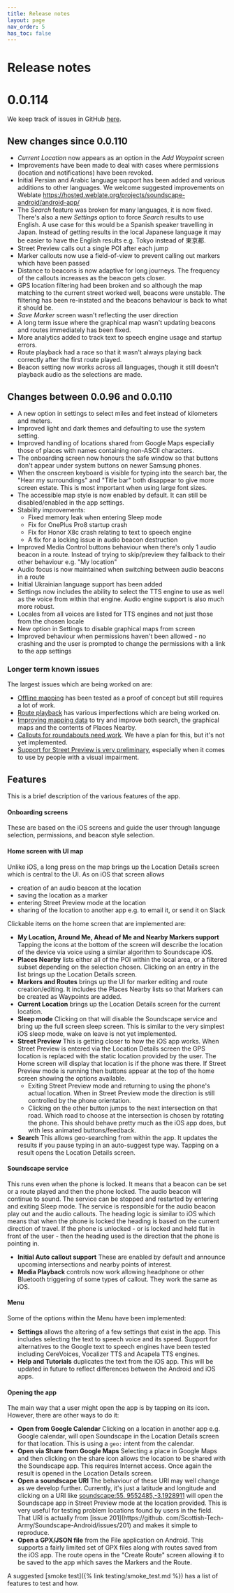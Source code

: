```yaml
---
title: Release notes
layout: page
nav_order: 5
has_toc: false
---
```


# Release notes

# 0.0.114
We keep track of issues in GitHub [here](https://github.com/Scottish-Tech-Army/Soundscape-Android/milestones).

## New changes since 0.0.110
* *Current Location* now appears as an option in the *Add Waypoint* screen
* Improvements have been made to deal with cases where permissions (location and notifications) have been revoked.
* Initial Persian and Arabic language support has been added and various additions to other languages. We welcome suggested improvements on Weblate <https://hosted.weblate.org/projects/soundscape-android/android-app/>
* The *Search* feature was broken for many languages, it is now fixed. There's also a new *Settings* option to force *Search* results to use English. A use case for this would be a Spanish speaker travelling in Japan. Instead of getting results in the local Japanese language it may be easier to have the English results e.g. Tokyo instead of 東京都.
* Street Preview calls out a single POI after each jump
* Marker callouts now use a field-of-view to prevent calling out markers which have been passed
* Distance to beacons is now adaptive for long journeys. The frequency of the callouts increases as the beacon gets closer.
* GPS location filtering had been broken and so although the map matching to the current street worked well, beacons were unstable. The filtering has been re-instated and the beacons behaviour is back to what it should be.
* *Save Marker* screen wasn't reflecting the user direction
* A long term issue where the graphical map wasn't updating beacons and routes immediately has been fixed.
* More analytics added to track text to speech engine usage and startup errors.
* Route playback had a race so that it wasn't always playing back correctly after the first route played.
* Beacon setting now works across all languages, though it still doesn't playback audio as the selections are made.


## Changes between 0.0.96 and 0.0.110
* A new option in settings to select miles and feet instead of kilometers and meters.
* Improved light and dark themes and defaulting to use the system setting.
* Improved handling of locations shared from Google Maps especially those of places with names containing non-ASCII characters.
* The onboarding screen now honours the safe window so that buttons don't appear under system buttons on newer Samsung phones.
* When the onscreen keyboard is visible for typing into the search bar, the "Hear my surroundings" and "Title bar" both disappear to give more screen estate. This is most important when using large font sizes.
* The accessible map style is now enabled by default. It can still be disabled/enabled in the app settings.
* Stability improvements:
  * Fixed memory leak when entering Sleep mode
  * Fix for OnePlus Pro8 startup crash
  * Fix for Honor X8c crash relating to text to speech engine
  * A fix for a locking issue in audio beacon destruction
* Improved Media Control buttons behaviour when there's only 1 audio beacon in a route. Instead of trying to skip/preview they fallback to their other behaviour e.g. "My location"
* Audio focus is now maintained when switching between audio beacons in a route
* Initial Ukrainian language support has been added
* Settings now includes the ability to select the TTS engine to use as well as the voice from within that engine. Audio engine support is also much more robust.
* Locales from all voices are listed for TTS engines and not just those from the chosen locale
* New option in Settings to disable graphical maps from screen
* Improved behaviour when permissions haven't been allowed - no crashing and the user is prompted to change the permissions with a link to the app settings

### Longer term known issues
The largest issues which are being worked on are:
* [Offline mapping](https://github.com/Scottish-Tech-Army/Soundscape-Android/issues/236) has been tested as a proof of concept but still requires a lot of work.
* [Route playback](https://github.com/Scottish-Tech-Army/Soundscape-Android/issues/667) has various imperfections which are being worked on.
* [Improving mapping data](https://github.com/Scottish-Tech-Army/Soundscape-Android/issues/605) to try and improve both search, the graphical maps and the contents of Places Nearby.
* [Callouts for roundabouts need work](https://github.com/Scottish-Tech-Army/Soundscape-Android/issues/442). We have a plan for this, but it's not yet implemented.
* [Support for Street Preview is very preliminary](https://github.com/Scottish-Tech-Army/Soundscape-Android/issues/528), especially when it comes to use by people with a visual impairment.

## Features
This is a brief description of the various features of the app.

#### Onboarding screens
These are based on the iOS screens and guide the user through language selection, permissions, and beacon style selection.

#### Home screen with UI map
Unlike iOS, a long press on the map brings up the Location Details screen which is central to the UI. As on iOS that screen allows 
- creation of an audio beacon at the location
- saving the location as a marker
- entering Street Preview mode at the location
- sharing of the location to another app e.g. to email it, or send it on Slack

Clickable items on the home screen that are implemented are:

  * **My Location, Around Me, Ahead of Me and Nearby Markers support** Tapping the icons at the bottom of the screen will describe the location of the device via voice using a similar algorithm to Soundscape iOS. 
  * **Places Nearby** lists either all of the POI within the local area, or a filtered subset depending on the selection chosen. Clicking on an entry in the list brings up the Location Details screen.
  * **Markers and Routes** brings up the UI for marker editing and route creation/editing. It includes the Places Nearby lists so that Markers can be created as Waypoints are added.
  * **Current Location** brings up the Location Details screen for the current location.
  * **Sleep mode** Clicking on that will disable the Soundscape service and bring up the full screen sleep screen. This is similar to the very simplest iOS sleep mode, wake on leave is not yet implemented.
  * **Street Preview** This is getting closer to how the iOS app works. When Street Preview is entered via the Location Details screen the GPS location is replaced with the static location provided by the user. The Home screen will display that location is if the phone was there. If Street Preview mode is running then buttons appear at the top of the home screen showing the options available.
    * Exiting Street Preview mode and returning to using the phone's actual location. When in Street Preview mode the direction is still controlled by the phone orientation.
    * Clicking on the other button jumps to the next intersection on that road. Which road to choose at the intersection is 
      chosen by rotating the phone. This should behave pretty much as the iOS app does, but with less animated buttons/feedback.
  * **Search** This allows geo-searching from within the app. It updates the results if you pause typing in an auto-suggest type way. Tapping on a result opens the Location Details screen.

#### Soundscape service
This runs even when the phone is locked. It means that a beacon can be set or a route played and then the phone locked. The audio beacon will continue to sound. The service can be stopped and restarted by entering and exiting Sleep mode. The service is responsible for the audio beacon play out and the audio callouts. The heading logic is similar to iOS which means that when the phone is locked the heading is based on the current direction of travel. If the phone is unlocked - or is locked and held flat in front of the user - then the heading used is the direction that the phone is pointing in.

* **Initial Auto callout support** These are enabled by default and announce upcoming intersections and nearby points of interest.
* **Media Playback** controls now work allowing headphone or other Bluetooth triggering of some types of callout. They work the same as iOS.

#### Menu
Some of the options within the Menu have been implemented:
* **Settings** allows the altering of a few settings that exist in the app. This includes selecting the text to speech voice and its speed. Support for alternatives to the Google text to speech engines have been tested including CereVoices, Vocalizer TTS and Acapela TTS engines.
* **Help and Tutorials** duplicates the text from the iOS app. This will be updated in future to reflect differences between the Android and iOS apps.

#### Opening the app
The main way that a user might open the app is by tapping on its icon. However, there are other ways to do it:

*  **Open from Google Calendar** Clicking on a location in another app e.g. Google calendar, will open Soundscape in the Location Details screen for that location. This is using a `geo:` intent from the calendar.
*  **Open via Share from Google Maps** Selecting a place in Google Maps and then clicking on the share icon allows the location to be shared with the Soundscape app. This requires Internet access. Once again the result is opened in the Location Details screen.
*  **Open a soundscape URI** The behaviour of these URI may well change as we develop further. Currently, it's just a latitude and longitude and clicking on a URI like [soundscape:55.
   9552485,-3.1928911](soundscape:55.9552485,-3.1928911) will open the Soundscape app in Street Preview mode at the location provided. This is very useful for testing problem locations found by users in the field. That URI is actually from [issue 201](https://github.
   com/Scottish-Tech-Army/Soundscape-Android/issues/201) and makes it simple to  reproduce.
*  **Open a GPX/JSON file** from the File application on Android. This supports a fairly limited set of GPX files along with routes saved from the iOS app. The route opens in the "Create Route" screen allowing it to be saved to the app which saves the Markers and the Route.

A suggested [smoke test]({% link testing/smoke_test.md %}) has a list of features to test and how.
